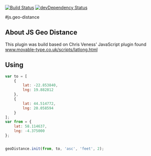 [![Build Status](https://travis-ci.org/nwhite89/js.geo-distance.svg?branch=master)](https://travis-ci.org/nwhite89/js.geo-distance)
[![devDependency Status](https://david-dm.org/nwhite89/js.geo-distance/dev-status.svg)](https://david-dm.org/nwhite89/js.geo-distance#info=devDependencies)

#js.geo-distance

## About JS Geo Distance

This plugin was build based on Chris Veness' JavaScript plugin found www.movable-type.co.uk/scripts/latlong.html

Using
-----

```js
var to = [
    {
        lat: -22.853840,
        lng: 19.882812
    },
    {
        lat: 44.514772,
        lng: 20.058594
    }
];
var from = {
    lat: 58.114637,
    lng: -4.375000
};


geoDistance.init(from, to, 'asc', 'feet', 2);
```
